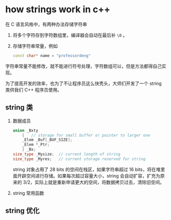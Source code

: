 # how strings work in c++

在 C 语言风格中，有两种办法存储字符串

1. 将多个字符存到字符数组里，编译器会自动在最后补 `\0` 。

2. 存储字符串常量，例如

   ```c++
   const char* name = "professordeng"
   ```

字符串常量不能修改，就不能进行符号处理，字符数组可以，但是方法都得自己实现。

为了提高开发的效率，也为了不让程序员这么快秃头，大师们开发了一个 string 类供我们 C++ 程序员使用。

## string 类

1. 数据成员

   ```c++
   union _Bxty
       {   // storage for small buffer or pointer to larger one
       _Elem _Buf[_BUF_SIZE];
       _Elem *_Ptr;
       } _Bx; 
   size_type _Mysize;  // current length of string
   size_type _Myres;   // current storage reserved for string
   ```

   string 对象占用了 28 bits 的空间在栈区，如果字符串超过 16 bits，将在堆里面开辟空间进行存储。如果每次超过容量大小，string 会自动扩容，扩充为原来的 3/2，实际上就是重新申请更大的空间，将数据拷贝过去，清除旧空间。

2. string 常用函数

## string 优化

